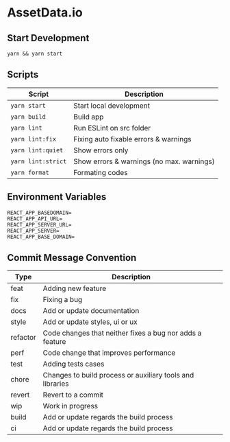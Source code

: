 # AssetData.io

## Start Development

`yarn && yarn start`

## Scripts

| Script             | Description                               |
| ------------------ | ----------------------------------------- |
| `yarn start`       | Start local development                   |
| `yarn build`       | Build app                                 |
| `yarn lint`        | Run ESLint on src folder                  |
| `yarn lint:fix`    | Fixing auto fixable errors & warnings     |
| `yarn lint:quiet`  | Show errors only                          |
| `yarn lint:strict` | Show errors & warnings (no max. warnings) |
| `yarn format`      | Formating codes                           |

## Environment Variables

```
REACT_APP_BASEDOMAIN=
REACT_APP_API_URL=
REACT_APP_SERVER_URL=
REACT_APP_SERVER=
REACT_APP_BASE_DOMAIN=
```

## Commit Message Convention

| Type     | Description                                               |
| -------- | --------------------------------------------------------- |
| feat     | Adding new feature                                        |
| fix      | Fixing a bug                                              |
| docs     | Add or update documentation                               |
| style    | Add or update styles, ui or ux                            |
| refactor | Code changes that neither fixes a bug nor adds a feature  |
| perf     | Code change that improves performance                     |
| test     | Adding tests cases                                        |
| chore    | Changes to build process or auxiliary tools and libraries |
| revert   | Revert to a commit                                        |
| wip      | Work in progress                                          |
| build    | Add or update regards the build process                   |
| ci       | Add or update regards the build process                   |

